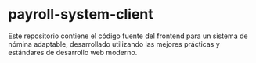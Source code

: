 # payroll-system-client
Este repositorio contiene el código fuente del frontend para un sistema de nómina adaptable, desarrollado utilizando las mejores prácticas y estándares de desarrollo web moderno.
